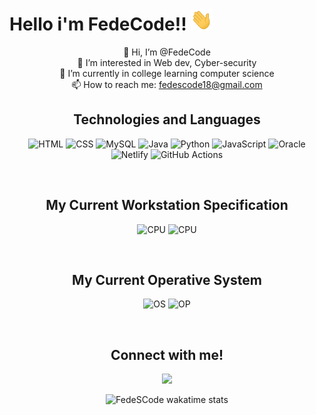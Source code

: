 
# Hello i'm FedeCode!! <img src="./wave.gif" width="35px" height= "35px">

<div align = center>

 👋 Hi, I’m @FedeCode</br>
 👀 I’m interested in Web dev, Cyber-security</br>
 🌱 I’m currently in college learning computer science</br>
 📫 How to reach me: fedescode18@gmail.com</br>
</div>

<h2 align="center">
Technologies and Languages</h2>

<div align="center">
  

![HTML](https://img.shields.io/badge/Html-F7DF1E?style=flat-square&logo=HTML5&logoColor=black)
![CSS](https://img.shields.io/badge/CSS-F7DF1E?style=flat-square&logo=CSS3&logoColor=black)
![MySQL](https://img.shields.io/badge/MySQL-00000F?style=flat-square&logo=mysql&logoColor=white)
![Java](https://img.shields.io/badge/-Java-007396?style=flat-square&logo=java)
![Python](https://img.shields.io/badge/Python-14354C?style=flat-square&logo=python&logoColor=white)
![JavaScript](https://img.shields.io/badge/JavaScript-F7DF1E?style=flat-square&logo=javascript&logoColor=black)
![Oracle](https://img.shields.io/badge/Oracle-F80000?style=flat-square&logo=oracle&logoColor=white)
![Netlify](https://img.shields.io/badge/Netlify-00C7B7?style=flat-square&logo=netlify&logoColor=white)
![GitHub Actions](https://img.shields.io/badge/GitHub_Actions-2088FF?style=flat-square&logo=github-actions&logoColor=white)

</div>

<br>

<h2 align="center">
My Current Workstation Specification </h2>

<div align="center">

![CPU](https://img.shields.io/badge/ASUS-2088FF?style=flat-square&logo=ASUS&logoColor=black&logoSize=44)
![CPU](https://img.shields.io/badge/HP-NOTEBOOK-2088FF?style=flat-square&logo=HP&logoColor=black)

<br> 

</div>


<h2 align="center">
My Current Operative System </h2>

<div align="center">

![OS](https://img.shields.io/badge/Linux-2088FF?style=flat-square&logo=LINUX&logoColor=black&logoSize=44)
![OP](https://img.shields.io/badge/WINDOWS-2088FF?style=flat-square&logo=WINDOWS&logoColor=black)

<br> 

</div>



<div align="center">

<h2>Connect with me!</h2>
 
[<img src="https://img.shields.io/badge/linkedin-%230077B5.svg?&style=for-the-badge&logo=linkedin&logoColor=white" />](https://www.linkedin.com/in/federico-suarez
) 

<div align="center">

![FedeSCode wakatime stats](https://github-readme-stats.vercel.app/api/wakatime?username=FedeCode&layout=compact&theme=synthwave&v=2)

</div>



<!---
FedeSCode/FedeSCode is a ✨ special ✨ repository because its `README.md` (this file) appears on your GitHub profile.
You can click the Preview link to take a look at your changes.
--->
